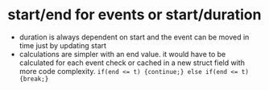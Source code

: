 # start/end for events or start/duration
* duration is always dependent on start and the event can be moved in time just by updating start
* calculations are simpler with an end value. it would have to be calculated for each event check or cached in a new struct field with more code complexity. `if(end <= t) {continue;} else if(end <= t) {break;}`
